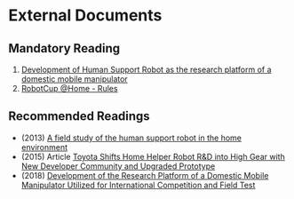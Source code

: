 # External Documents

## Mandatory Reading 

1. [Development of Human Support Robot as the research platform of a domestic mobile manipulator](https://robomechjournal.springeropen.com/articles/10.1186/s40648-019-0132-3)
2. [RobotCup @Home - Rules](https://athome.robocup.org/rules/)

## Recommended Readings

- (2013) [A field study of the human support robot in the home environment](https://ieeexplore.ieee.org/document/6705520)
- (2015) Article [Toyota Shifts Home Helper Robot R&D into High Gear with New Developer Community and Upgraded Prototype](https://global.toyota/en/detail/8709541)
- (2018) [Development of the Research Platform of a Domestic Mobile Manipulator Utilized for International Competition and Field Test](https://ieeexplore.ieee.org/document/8593798)


